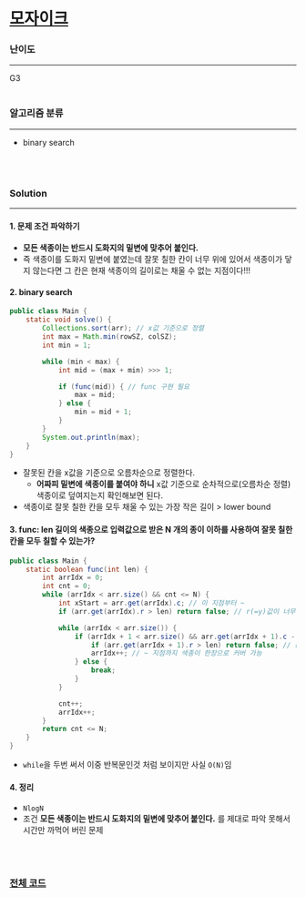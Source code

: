 # [모자이크](https://www.acmicpc.net/problem/2539)

### 난이도

***
G3
<br><br>

### 알고리즘 분류

***

* binary search

<br><br>

### Solution

***

#### 1. 문제 조건 파악하기

* **모든 색종이는 반드시 도화지의 밑변에 맞추어 붙인다.**
* 즉 색종이를 도화지 밑변에 붙였는데 잘못 칠한 칸이 너무 위에 있어서 색종이가 닿지 않는다면 그 칸은 현재 색종이의 길이로는 채울 수 없는 지점이다!!!

#### 2. binary search

```java
public class Main {
    static void solve() {
        Collections.sort(arr); // x값 기준으로 정렬
        int max = Math.min(rowSZ, colSZ);
        int min = 1;

        while (min < max) {
            int mid = (max + min) >>> 1;

            if (func(mid)) { // func 구현 필요
                max = mid;
            } else {
                min = mid + 1;
            }
        }
        System.out.println(max);
    }
}
```

* 잘못된 칸을 x값을 기준으로 오름차순으로 정렬한다.
    * **어짜피 밑변에 색종이를 붙여야 하니** x값 기준으로 순차적으로(오름차순 정렬) 색종이로 덮여지는지 확인해보면 된다.
* 색종이로 잘못 칠한 칸을 모두 채울 수 있는 가장 작은 길이 > lower bound

#### 3. func: len 길이의 색종으로 입력값으로 받은 N 개의 종이 이하를 사용하여 잘못 칠한 칸을 모두 칠할 수 있는가?

```java
public class Main {
    static boolean func(int len) {
        int arrIdx = 0;
        int cnt = 0;
        while (arrIdx < arr.size() && cnt <= N) {
            int xStart = arr.get(arrIdx).c; // 이 지점부터 ~ 
            if (arr.get(arrIdx).r > len) return false; // r(=y)값이 너무 커서 len 길이의 색종이로 커버 불가

            while (arrIdx < arr.size()) {
                if (arrIdx + 1 < arr.size() && arr.get(arrIdx + 1).c - xStart + 1 <= len) {
                    if (arr.get(arrIdx + 1).r > len) return false; // r(=y)값이 너무 커서 len 길이의 색종이로 커버 불가
                    arrIdx++; // ~ 지점까지 색종이 한장으로 커버 가능
                } else {
                    break;
                }
            }

            cnt++;
            arrIdx++;
        }
        return cnt <= N;
    }
}
```

* `while`을 두번 써서 이중 반복문인것 처럼 보이지만 사실 `O(N)`임

#### 4. 정리

* `NlogN`
* 조건 **모든 색종이는 반드시 도화지의 밑변에 맞추어 붙인다.** 를 제대로 파악 못해서 시간만 까먹어 버린 문제

<br><br>

### [전체 코드](https://github.com/Jungmin-Seo0527/CodingTest/blob/main/src/BOJ2539_모자이크.java)
